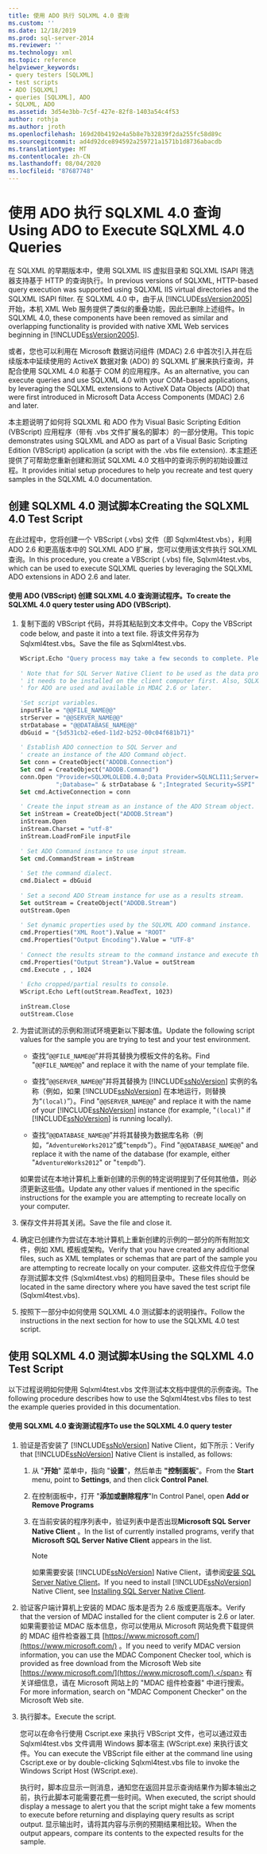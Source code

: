 ```yaml
---
title: 使用 ADO 执行 SQLXML 4.0 查询
ms.custom: ''
ms.date: 12/18/2019
ms.prod: sql-server-2014
ms.reviewer: ''
ms.technology: xml
ms.topic: reference
helpviewer_keywords:
- query testers [SQLXML]
- test scripts
- ADO [SQLXML]
- queries [SQLXML], ADO
- SQLXML, ADO
ms.assetid: 3d54e3bb-7c5f-427e-82f8-1403a54c4f53
author: rothja
ms.author: jroth
ms.openlocfilehash: 169d20b4192e4a5b8e7b32839f2da255fc58d89c
ms.sourcegitcommit: ad4d92dce894592a259721a1571b1d8736abacdb
ms.translationtype: MT
ms.contentlocale: zh-CN
ms.lasthandoff: 08/04/2020
ms.locfileid: "87687748"
---
```

# <a name="using-ado-to-execute-sqlxml-40-queries"></a><span data-ttu-id="7b0c3-102">使用 ADO 执行 SQLXML 4.0 查询</span><span class="sxs-lookup"><span data-stu-id="7b0c3-102">Using ADO to Execute SQLXML 4.0 Queries</span></span>
  <span data-ttu-id="7b0c3-103">在 SQLXML 的早期版本中，使用 SQLXML IIS 虚拟目录和 SQLXML ISAPI 筛选器支持基于 HTTP 的查询执行。</span><span class="sxs-lookup"><span data-stu-id="7b0c3-103">In previous versions of SQLXML, HTTP-based query execution was supported using SQLXML IIS virtual directories and the SQLXML ISAPI filter.</span></span> <span data-ttu-id="7b0c3-104">在 SQLXML 4.0 中，由于从 [!INCLUDE[ssVersion2005](../../includes/ssversion2005-md.md)] 开始，本机 XML Web 服务提供了类似的重叠功能，因此已删除上述组件。</span><span class="sxs-lookup"><span data-stu-id="7b0c3-104">In SQLXML 4.0, these components have been removed as similar and overlapping functionality is provided with native XML Web services beginning in [!INCLUDE[ssVersion2005](../../includes/ssversion2005-md.md)].</span></span>  
  
 <span data-ttu-id="7b0c3-105">或者，您也可以利用在 Microsoft 数据访问组件 (MDAC) 2.6 中首次引入并在后续版本中延续使用的 ActiveX 数据对象 (ADO) 的 SQLXML 扩展来执行查询，并配合使用 SQLXML 4.0 和基于 COM 的应用程序。</span><span class="sxs-lookup"><span data-stu-id="7b0c3-105">As an alternative, you can execute queries and use SQLXML 4.0 with your COM-based applications, by leveraging the SQLXML extensions to ActiveX Data Objects (ADO) that were first introduced in Microsoft Data Access Components (MDAC) 2.6 and later.</span></span>  
  
 <span data-ttu-id="7b0c3-106">本主题说明了如何将 SQLXML 和 ADO 作为 Visual Basic Scripting Edition (VBScript) 应用程序（带有 .vbs 文件扩展名的脚本）的一部分使用。</span><span class="sxs-lookup"><span data-stu-id="7b0c3-106">This topic demonstrates using SQLXML and ADO as part of a Visual Basic Scripting Edition (VBScript) application (a script with the .vbs file extension).</span></span> <span data-ttu-id="7b0c3-107">本主题还提供了可帮助您重新创建和测试 SQLXML 4.0 文档中的查询示例的初始设置过程。</span><span class="sxs-lookup"><span data-stu-id="7b0c3-107">It provides initial setup procedures to help you recreate and test query samples in the SQLXML 4.0 documentation.</span></span>  
  
## <a name="creating-the-sqlxml-40-test-script"></a><span data-ttu-id="7b0c3-108">创建 SQLXML 4.0 测试脚本</span><span class="sxs-lookup"><span data-stu-id="7b0c3-108">Creating the SQLXML 4.0 Test Script</span></span>  
 <span data-ttu-id="7b0c3-109">在此过程中，您将创建一个 VBScript (.vbs) 文件（即 Sqlxml4test.vbs），利用 ADO 2.6 和更高版本中的 SQLXML ADO 扩展，您可以使用该文件执行 SQLXML 查询。</span><span class="sxs-lookup"><span data-stu-id="7b0c3-109">In this procedure, you create a VBScript (.vbs) file, Sqlxml4test.vbs, which can be used to execute SQLXML queries by leveraging the SQLXML ADO extensions in ADO 2.6 and later.</span></span>  
  
#### <a name="to-create-the-sqlxml-40-query-tester-using-ado-vbscript"></a><span data-ttu-id="7b0c3-110">使用 ADO (VBScript) 创建 SQLXML 4.0 查询测试程序。</span><span class="sxs-lookup"><span data-stu-id="7b0c3-110">To create the SQLXML 4.0 query tester using ADO (VBScript).</span></span>  
  
1.  <span data-ttu-id="7b0c3-111">复制下面的 VBScript 代码，并将其粘贴到文本文件中。</span><span class="sxs-lookup"><span data-stu-id="7b0c3-111">Copy the VBScript code below, and paste it into a text file.</span></span> <span data-ttu-id="7b0c3-112">将该文件另存为 Sqlxml4test.vbs。</span><span class="sxs-lookup"><span data-stu-id="7b0c3-112">Save the file as Sqlxml4test.vbs.</span></span>  
  
    ```vb
    WScript.Echo "Query process may take a few seconds to complete. Please be patient."  
  
    ' Note that for SQL Server Native Client to be used as the data provider,  
    ' it needs to be installed on the client computer first. Also, SQLXML extensions   
    ' for ADO are used and available in MDAC 2.6 or later.  
  
    'Set script variables.  
    inputFile = "@@FILE_NAME@@"  
    strServer = "@@SERVER_NAME@@"  
    strDatabase = "@@DATABASE_NAME@@"  
    dbGuid = "{5d531cb2-e6ed-11d2-b252-00c04f681b71}"  
  
    ' Establish ADO connection to SQL Server and   
    ' create an instance of the ADO Command object.  
    Set conn = CreateObject("ADODB.Connection")  
    Set cmd = CreateObject("ADODB.Command")  
    conn.Open "Provider=SQLXMLOLEDB.4.0;Data Provider=SQLNCLI11;Server=" & strServer & _  
              ";Database=" & strDatabase & ";Integrated Security=SSPI"  
    Set cmd.ActiveConnection = conn  
  
    ' Create the input stream as an instance of the ADO Stream object.  
    Set inStream = CreateObject("ADODB.Stream")  
    inStream.Open  
    inStream.Charset = "utf-8"  
    inStream.LoadFromFile inputFile  
  
    ' Set ADO Command instance to use input stream.  
    Set cmd.CommandStream = inStream  
  
    ' Set the command dialect.  
    cmd.Dialect = dbGuid  
  
    ' Set a second ADO Stream instance for use as a results stream.   
    Set outStream = CreateObject("ADODB.Stream")  
    outStream.Open  
  
    ' Set dynamic properties used by the SQLXML ADO command instance.   
    cmd.Properties("XML Root").Value = "ROOT"  
    cmd.Properties("Output Encoding").Value = "UTF-8"  
  
    ' Connect the results stream to the command instance and execute the command.  
    cmd.Properties("Output Stream").Value = outStream  
    cmd.Execute , , 1024  
  
    ' Echo cropped/partial results to console.  
    WScript.Echo Left(outStream.ReadText, 1023)  
  
    inStream.Close  
    outStream.Close  
    ```  
  
2.  <span data-ttu-id="7b0c3-113">为尝试测试的示例和测试环境更新以下脚本值。</span><span class="sxs-lookup"><span data-stu-id="7b0c3-113">Update the following script values for the sample you are trying to test and your test environment.</span></span>  
  
    -   <span data-ttu-id="7b0c3-114">查找“`@@FILE_NAME@@`”并将其替换为模板文件的名称。</span><span class="sxs-lookup"><span data-stu-id="7b0c3-114">Find "`@@FILE_NAME@@`" and replace it with the name of your template file.</span></span>  
  
    -   <span data-ttu-id="7b0c3-115">查找“`@@SERVER_NAME@@`”并将其替换为 [!INCLUDE[ssNoVersion](../../includes/ssnoversion-md.md)] 实例的名称（例如，如果 [!INCLUDE[ssNoVersion](../../includes/ssnoversion-md.md)] 在本地运行，则替换为“`(local)`”）。</span><span class="sxs-lookup"><span data-stu-id="7b0c3-115">Find "`@@SERVER_NAME@@`" and replace it with the name of your [!INCLUDE[ssNoVersion](../../includes/ssnoversion-md.md)] instance (for example, "`(local)`" if [!INCLUDE[ssNoVersion](../../includes/ssnoversion-md.md)] is running locally).</span></span>  
  
    -   <span data-ttu-id="7b0c3-116">查找“`@@DATABASE_NAME@@`”并将其替换为数据库名称（例如，“`AdventureWorks2012`”或“`tempdb`”）。</span><span class="sxs-lookup"><span data-stu-id="7b0c3-116">Find "`@@DATABASE_NAME@@`" and replace it with the name of the database (for example, either "`AdventureWorks2012`" or "`tempdb`").</span></span>  
  
     <span data-ttu-id="7b0c3-117">如果尝试在本地计算机上重新创建的示例的特定说明提到了任何其他值，则必须更新这些值。</span><span class="sxs-lookup"><span data-stu-id="7b0c3-117">Update any other values if mentioned in the specific instructions for the example you are attempting to recreate locally on your computer.</span></span>  
  
3.  <span data-ttu-id="7b0c3-118">保存文件并将其关闭。</span><span class="sxs-lookup"><span data-stu-id="7b0c3-118">Save the file and close it.</span></span>  
  
4.  <span data-ttu-id="7b0c3-119">确定已创建作为尝试在本地计算机上重新创建的示例的一部分的所有附加文件，例如 XML 模板或架构。</span><span class="sxs-lookup"><span data-stu-id="7b0c3-119">Verify that you have created any additional files, such as XML templates or schemas that are part of the sample you are attempting to recreate locally on your computer.</span></span> <span data-ttu-id="7b0c3-120">这些文件应位于您保存测试脚本文件 (Sqlxml4test.vbs) 的相同目录中。</span><span class="sxs-lookup"><span data-stu-id="7b0c3-120">These files should be located in the same directory where you have saved the test script file (Sqlxml4test.vbs).</span></span>  
  
5.  <span data-ttu-id="7b0c3-121">按照下一部分中如何使用 SQLXML 4.0 测试脚本的说明操作。</span><span class="sxs-lookup"><span data-stu-id="7b0c3-121">Follow the instructions in the next section for how to use the SQLXML 4.0 test script.</span></span>  
  
## <a name="using-the-sqlxml-40-test-script"></a><span data-ttu-id="7b0c3-122">使用 SQLXML 4.0 测试脚本</span><span class="sxs-lookup"><span data-stu-id="7b0c3-122">Using the SQLXML 4.0 Test Script</span></span>  
 <span data-ttu-id="7b0c3-123">以下过程说明如何使用 Sqlxml4test.vbs 文件测试本文档中提供的示例查询。</span><span class="sxs-lookup"><span data-stu-id="7b0c3-123">The following procedure describes how to use the Sqlxml4test.vbs files to test the example queries provided in this documentation.</span></span>  
  
#### <a name="to-use-the-sqlxml-40-query-tester"></a><span data-ttu-id="7b0c3-124">使用 SQLXML 4.0 查询测试程序</span><span class="sxs-lookup"><span data-stu-id="7b0c3-124">To use the SQLXML 4.0 query tester</span></span>  
  
1.  <span data-ttu-id="7b0c3-125">验证是否安装了 [!INCLUDE[ssNoVersion](../../includes/ssnoversion-md.md)] Native Client，如下所示：</span><span class="sxs-lookup"><span data-stu-id="7b0c3-125">Verify that [!INCLUDE[ssNoVersion](../../includes/ssnoversion-md.md)] Native Client is installed, as follows:</span></span>  
  
    1.  <span data-ttu-id="7b0c3-126">从 "**开始**" 菜单中，指向 "**设置**"，然后单击 **"控制面板**"。</span><span class="sxs-lookup"><span data-stu-id="7b0c3-126">From the **Start** menu, point to **Settings**, and then click **Control Panel**.</span></span>  
  
    2.  <span data-ttu-id="7b0c3-127">在控制面板中，打开 "**添加或删除程序**"</span><span class="sxs-lookup"><span data-stu-id="7b0c3-127">In Control Panel, open **Add or Remove Programs**</span></span>  
  
    3.  <span data-ttu-id="7b0c3-128">在当前安装的程序列表中，验证列表中是否出现**Microsoft SQL Server Native Client** 。</span><span class="sxs-lookup"><span data-stu-id="7b0c3-128">In the list of currently installed programs, verify that **Microsoft SQL Server Native Client** appears in the list.</span></span>  
  
        > [!NOTE]  
        >  <span data-ttu-id="7b0c3-129">如果需要安装 [!INCLUDE[ssNoVersion](../../includes/ssnoversion-md.md)] Native Client，请参阅[安装 SQL Server Native Client](../native-client/applications/installing-sql-server-native-client.md)。</span><span class="sxs-lookup"><span data-stu-id="7b0c3-129">If you need to install [!INCLUDE[ssNoVersion](../../includes/ssnoversion-md.md)] Native Client, see [Installing SQL Server Native Client](../native-client/applications/installing-sql-server-native-client.md).</span></span>  
  
2.  <span data-ttu-id="7b0c3-130">验证客户端计算机上安装的 MDAC 版本是否为 2.6 版或更高版本。</span><span class="sxs-lookup"><span data-stu-id="7b0c3-130">Verify that the version of MDAC installed for the client computer is 2.6 or later.</span></span> <span data-ttu-id="7b0c3-131">如果需要验证 MDAC 版本信息，你可以使用从 Microsoft 网站免费下载提供的 MDAC 组件检查器工具 [https://www.microsoft.com/](https://www.microsoft.com/) 。</span><span class="sxs-lookup"><span data-stu-id="7b0c3-131">If you need to verify MDAC version information, you can use the MDAC Component Checker tool, which is provided as free download from the Microsoft Web site [https://www.microsoft.com/](https://www.microsoft.com/).</span></span> <span data-ttu-id="7b0c3-132">有关详细信息，请在 Microsoft 网站上的 "MDAC 组件检查器" 中进行搜索。</span><span class="sxs-lookup"><span data-stu-id="7b0c3-132">For more information, search on "MDAC Component Checker" on the Microsoft Web site.</span></span>  
  
3.  <span data-ttu-id="7b0c3-133">执行脚本。</span><span class="sxs-lookup"><span data-stu-id="7b0c3-133">Execute the script.</span></span>  
  
     <span data-ttu-id="7b0c3-134">您可以在命令行使用 Cscript.exe 来执行 VBScript 文件，也可以通过双击 Sqlxml4test.vbs 文件调用 Windows 脚本宿主 (WScript.exe) 来执行该文件。</span><span class="sxs-lookup"><span data-stu-id="7b0c3-134">You can execute the VBScript file either at the command line using Cscript.exe or by double-clicking Sqlxml4test.vbs file to invoke the Windows Script Host (WScript.exe).</span></span>  
  
     <span data-ttu-id="7b0c3-135">执行时，脚本应显示一则消息，通知您在返回并显示查询结果作为脚本输出之前，执行此脚本可能需要花费一些时间。</span><span class="sxs-lookup"><span data-stu-id="7b0c3-135">When executed, the script should display a message to alert you that the script might take a few moments to execute before returning and displaying query results as script output.</span></span> <span data-ttu-id="7b0c3-136">显示输出时，请将其内容与示例的预期结果相比较。</span><span class="sxs-lookup"><span data-stu-id="7b0c3-136">When the output appears, compare its contents to the expected results for the sample.</span></span>  
  
  
